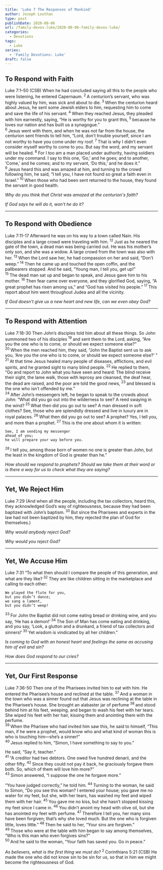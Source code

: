 ```yaml
---
title: 'Luke 7 The Responses of Mankind'
author: Joseph Louthan
type: post
publishDate: 2020-08-06
url: /family-devos-luke/2020-08-06-family-devos-luke/
categories:
  - Devotions
tags:
  - Luke
series:
  - 'Family Devotions: Luke'
draft: false
---
```


## To Respond with Faith

Luke 7:1–50 (CSB) When he had concluded saying all this to the people who were listening, he entered Capernaum.<sup> 2 </sup>A centurion’s servant, who was highly valued by him, was sick and about to die.<sup> 3 </sup>When the centurion heard about Jesus, he sent some Jewish elders to him, requesting him to come and save the life of his servant.<sup> 4 </sup>When they reached Jesus, they pleaded with him earnestly, saying, “He is worthy for you to grant this,<sup> 5 </sup>because he loves our nation and has built us a synagogue.”  
<sup>
6 </sup>Jesus went with them, and when he was not far from the house, the centurion sent friends to tell him, “Lord, don’t trouble yourself, since I am not worthy to have you come under my roof.<sup> 7 </sup>That is why I didn’t even consider myself worthy to come to you. But say the word, and my servant will be healed.<sup> 8 </sup>For I too am a man placed under authority, having soldiers under my command. I say to this one, ‘Go,’ and he goes; and to another, ‘Come,’ and he comes; and to my servant, ‘Do this,’ and he does it.”  
<sup>
9 </sup>Jesus heard this and was amazed at him, and turning to the crowd following him, he said, “I tell you, I have not found so great a faith even in Israel.”<sup> 10 </sup>When those who had been sent returned to the house, they found the servant in good health.  

*Why do you think that Christ was amazed at the centurion's faith?*

*If God says he will do it, won't he do it?*

------

## To Respond with Obedience

Luke 7:11-17 Afterward he was on his way to a town called Nain. His disciples and a large crowd were traveling with him.<sup> 12 </sup>Just as he neared the gate of the town, a dead man was being carried out. He was his mother’s only son, and she was a widow. A large crowd from the town was also with her.<sup> 13 </sup>When the Lord saw her, he had compassion on her and said, “Don’t weep.”<sup> 14 </sup>Then he came up and touched the open coffin, and the pallbearers stopped. And he said, “Young man, I tell you, get up!”  
<sup>
15 </sup>The dead man sat up and began to speak, and Jesus gave him to his mother.<sup> 16 </sup>Then fear came over everyone, and they glorified God, saying, “A great prophet has risen among us,” and “God has visited his people.”<sup> 17 </sup>This report about him went throughout Judea and all the vicinity. 

*If God doesn't give us a new heart and new life, can we even obey God?*

------

## To Respond with Attention

Luke 7:18-30 Then John’s disciples told him about all these things. So John summoned two of his disciples<sup> 19 </sup>and sent them to the Lord, asking, “Are you the one who is to come, or should we expect someone else?”  
<sup>
20 </sup>When the men reached him, they said, “John the Baptist sent us to ask you, ‘Are you the one who is to come, or should we expect someone else?’ ”  
<sup>
21 </sup>At that time Jesus healed many people of diseases, afflictions, and evil spirits, and he granted sight to many blind people.<sup> 22 </sup>He replied to them, “Go and report to John what you have seen and heard: The blind receive their sight, the lame walk, those with leprosy are cleansed, the deaf hear, the dead are raised, and the poor are told the good news,<sup> 23 </sup>and blessed is the one who isn’t offended by me.”  
<sup>
24 </sup>After John’s messengers left, he began to speak to the crowds about John: “What did you go out into the wilderness to see? A reed swaying in the wind?<sup> 25 </sup>What then did you go out to see? A man dressed in soft clothes? See, those who are splendidly dressed and live in luxury are in royal palaces.<sup> 26 </sup>What then did you go out to see? A prophet? Yes, I tell you, and more than a prophet.<sup> 27 </sup>This is the one about whom it is written:  

    ​See, I am sending my messenger
    ​ahead of you;
    ​he will prepare your way before you.
<sup>
28 </sup>I tell you, among those born of women no one is greater than John, but the least in the kingdom of God is greater than he.”  

*How should we respond to prophets? Should we take them at their word or is there a way for us to check what they are saying?*

------

## Yet, We Reject Him

Luke 7:29 (And when all the people, including the tax collectors, heard this, they acknowledged God’s way of righteousness, because they had been baptized with John’s baptism.<sup> 30 </sup>But since the Pharisees and experts in the law had not been baptized by him, they rejected the plan of God for themselves.)  

*Why would anybody reject God?*

*Why would you reject God?*

------

## Yet, We Accuse Him

Luke 7:31 “To what then should I compare the people of this generation, and what are they like?<sup> 32 </sup>They are like children sitting in the marketplace and calling to each other:  

    We played the flute for you,  
    but you didn’t dance;  
    we sang a lament,  
    but you didn’t weep!  
<sup>
33 </sup>For John the Baptist did not come eating bread or drinking wine, and you say, ‘He has a demon!’<sup> 34 </sup>The Son of Man has come eating and drinking, and you say, ‘Look, a glutton and a drunkard, a friend of tax collectors and sinners!’<sup> 35 </sup>Yet wisdom is vindicated by all her children.”  

*Is coming to God with an honest heart and feelings the same as accusing him of evil and sin?*

*How does God respond to our cries?*

------

## Yet, Our First Response

Luke 7:36-50 Then one of the Pharisees invited him to eat with him. He entered the Pharisee’s house and reclined at the table.<sup> 37 </sup>And a woman in the town who was a sinner found out that Jesus was reclining at the table in the Pharisee’s house. She brought an alabaster jar of perfume<sup> 38 </sup>and stood behind him at his feet, weeping, and began to wash his feet with her tears. She wiped his feet with her hair, kissing them and anointing them with the perfume.  
<sup>
39 </sup>When the Pharisee who had invited him saw this, he said to himself, “This man, if he were a prophet, would know who and what kind of woman this is who is touching him—she’s a sinner!”  
<sup>
40 </sup>Jesus replied to him, “Simon, I have something to say to you.”  

He said, “Say it, teacher.”  
<sup>
41 </sup>“A creditor had two debtors. One owed five hundred denarii, and the other fifty.<sup> 42 </sup>Since they could not pay it back, he graciously forgave them both. So, which of them will love him more?”  
<sup>
43 </sup>Simon answered, “I suppose the one he forgave more.”  

“You have judged correctly,” he told him.<sup> 44 </sup>Turning to the woman, he said to Simon, “Do you see this woman? I entered your house; you gave me no water for my feet, but she, with her tears, has washed my feet and wiped them with her hair.<sup> 45 </sup>You gave me no kiss, but she hasn’t stopped kissing my feet since I came in.<sup> 46 </sup>You didn’t anoint my head with olive oil, but she has anointed my feet with perfume.<sup> 47 </sup>Therefore I tell you, her many sins have been forgiven; that’s why she loved much. But the one who is forgiven little, loves little.”<sup> 48 </sup>Then he said to her, “Your sins are forgiven.”  
<sup>
49 </sup>Those who were at the table with him began to say among themselves, “Who is this man who even forgives sins?”  
<sup>
50 </sup>And he said to the woman, “Your faith has saved you. Go in peace.” 

*As believers, what is the first thing we must do?*
<sup>
2 </sup>Corinthians 5:21 (CSB)  He made the one who did not know sin to be sin for us, so that in him we might become the righteousness of God.
